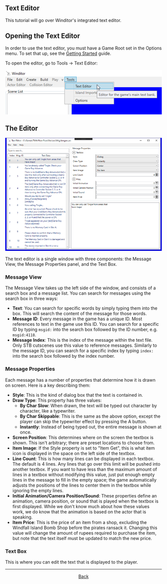 ## Text Editor
This tutorial will go over Winditor's integrated text editor.

## Opening the Text Editor
In order to use the text editor, you must have a Game Root set in the Options menu. To set that up, see the [Getting Started](../basics/gettingstarted.html) guide.

To open the editor, go to Tools -> Text Editor:

<p align="center">
  <img src="./texteditor_option.png" alignment="center">
</p>

## The Editor
<p align="center">
  <img src="./texteditor.png" alignment="center">
</p>

The text editor is a single window with three components: the Message View, the Message Properties panel, and the Text Box.

### Message View
The Message View takes up the left side of the window, and consists of a search box and a message list. You can search for messages using the search box in three ways:

* **Text**: You can search for specific words by simply typing them into the box. This will search the content of the message for those words.
* **Message ID**: Every message in the game has a unique ID. Most references to text in the game use this ID. You can search for a specific ID by typing `msgid:` into the search box followed by the ID number, e.g. `msgid:4118`.
* **Message Index**:  This is the index of the message within the text file. Only STB cutscenes use this value to reference messages. Similarly to the message ID, you can search for a specific index by typing `index:` into the search box followed by the index number.

### Message Properties
Each message has a number of properties that determine how it is drawn on screen. Here is a key describing them:

* **Style**: This is the kind of dialog box that the text is contained in.
* **Draw Type**: This property has three values:
  * **By Char Slow**: When drawn, the text will be typed out character by character, like a typewriter.
  * **By Char Skippable**: This is the same as the above option, except the player can skip the typewriter effect by pressing the A button.
  * **Instantly**: Instead of being typed out, the entire message is shown at once.
* **Screen Position**: This determines where on the screen the textbox is shown. This isn't arbitrary; there are preset locations to choose from.
* **Item Image**: If the Style property is set to "Item Get", this is what item icon is displayed in the space on the left side of the textbox.
* **Line Count**: This is how many lines can be displayed in each textbox. The default is 4 lines. Any lines that go over this limit will be pushed into another textbox. If you want to have less than the maximum amount of lines in a textbox without modifying this value, just put enough empty lines in the message to fill in the empty space; the game automatically adjusts the positions of the lines to center them in the textbox while ignoring the empty lines.
* **Initial Animation/Camera Position/Sound**: These properties define an animation, camera position, or sound that is played when the textbox is first displayed. While we don't know much about how these values work, we do know that the animation is based on the actor that is speaking.
* **Item Price**: This is the price of an item from a shop, excluding the Windfall Island Bomb Shop before the pirates ransack it. Changing this value will change the amount of rupees required to purchase the item, but note that the text itself must be updated to match the new price.

### Text Box
This is where you can edit the text that is displayed to the player.

<hr>
<p align="center">
  <a href="../tutorials.html">Back</a>
</p>
